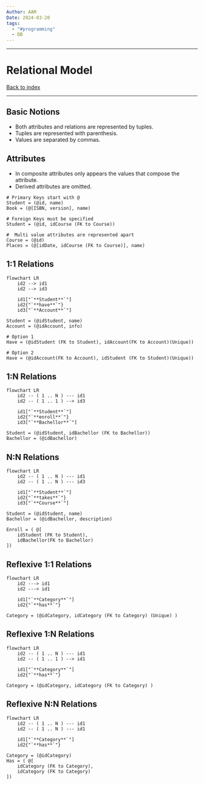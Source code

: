 ```yaml
---
Author: AAM
Date: 2024-03-20
tags:
  - "#programming"
  - DB
---
```


---
# Relational Model

[Back to index](../../DATABASES.md)

---

## Basic Notions

- Both attributes and relations are represented by tuples.
- Tuples are represented with parenthesis.
- Values are separated by commas.

## Attributes

- In composite attributes only appears the values that compose the attribute.
- Derived attributes are omitted.

```Relational
# Primary Keys start with @
Student = (@id, name)
Book = (@[ISBN, version], name)

# Foreign Keys must be specified
Student = (@id, idCourse (FK to Course))

#  Multi value attributes are represented apart
Course = (@id)
Places = (@[idDate, idCourse (FK to Course)], name)
```

## 1:1 Relations

```mermaid
flowchart LR
	id2 --> id1
	id2 --> id3

	id1["`**Student**`"]
	id2{"`**have**`"}
	id3["`**Account**`"]
```

```Relational
Student = (@idStudent, name)
Account = (@idAccount, info)

# Option 1
Have = (@idStudent (FK to Student), idAccount(FK to Account)(Unique))

# Option 2
Have = (@idAccount(FK to Account), idStudent (FK to Student)(Unique))
```

## 1:N Relations

```mermaid
flowchart LR
	id2 -- ( 1 .. N ) --- id1
	id2 -- ( 1 .. 1 ) --> id3

	id1["`**Student**`"]
	id2{"`**enroll**`"}
	id3["`**Bachellor**`"]
```

```Relational
Student = (@idStudent, idBachellor (FK to Bachellor))
Bachellor = (@idBachellor)
```

## N:N Relations

```mermaid
flowchart LR
	id2 -- ( 1 .. N ) --- id1
	id2 -- ( 1 .. N ) --- id3

	id1["`**Student**`"]
	id2{"`**takes**`"}
	id3["`**Course**`"]
```

```Relational
Student = (@idStudent, name)
Bachellor = (@idBachellor, description)

Enroll = ( @[
	idStudent (FK to Student),
	idBachellor(FK to Bachellor)
])
```

## Reflexive 1:1 Relations
```mermaid
flowchart LR
	id2 ---> id1
	id2 ---> id1

	id1["`**Category**`"]
	id2{"`**has**`"}
```
```Relational
Category = (@idCategory, idCategory (FK to Category) (Unique) )
```


## Reflexive 1:N Relations
```mermaid
flowchart LR
	id2 -- ( 1 .. N ) --- id1
	id2 -- ( 1 .. 1 ) --> id1

	id1["`**Category**`"]
	id2{"`**has**`"}
```
```Relational
Category = (@idCategory, idCategory (FK to Category) )
```

## Reflexive N:N Relations
```mermaid
flowchart LR
	id2 -- ( 1 .. N ) --- id1
	id2 -- ( 1 .. N ) --- id1

	id1["`**Category**`"]
	id2{"`**has**`"}
```
```Relational
Category = (@idCategory)
Has = ( @[
	idCategory (FK to Category),
	idCategory (FK to Category)
])
```